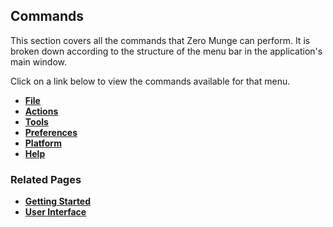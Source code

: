 ## Commands

This section covers all the commands that Zero Munge can perform. It is broken down according to the structure of the menu bar in the application's main window.

Click on a link below to view the commands available for that menu.

- [**File**](topic_menu_file.html)
- [**Actions**](topic_menu_actions.html)
- [**Tools**](topic_menu_tools.html)
- [**Preferences**](topic_menu_preferences.html)
- [**Platform**](topic_menu_platform.html)
- [**Help**](topic_menu_help.html)

### Related Pages

- [**Getting Started**](topic_gs.html)
- [**User Interface**](topic_ui.html)